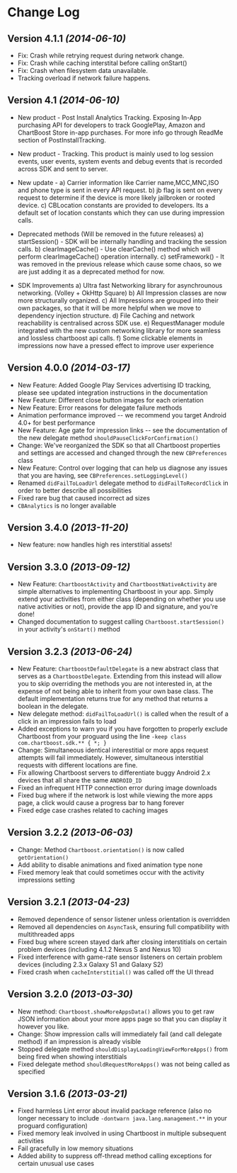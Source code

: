 Change Log
==========

Version 4.1.1 *(2014-06-10)*
----------------------------

* Fix: Crash while retrying request during network change.
* Fix: Crash while caching interstital before calling onStart()
* Fix: Crash when filesystem data unavailable.
* Tracking overload if network failure happens.

Version 4.1 *(2014-06-10)*
----------------------------
* New product - Post Install Analytics Tracking. Exposing In-App purchasing API for developers to track GooglePlay, Amazon and  ChartBoost Store in-app purchases. For more info go through ReadMe section of PostInstallTracking.

* New product - Tracking. This product is mainly used to log session events, user events, system events and debug events that is recorded across SDK and sent to server.

* New update -
	 a) Carrier information like Carrier name,MCC,MNC,ISO and phone type is sent in every API request.
 	 b) jb flag is sent on every request to determine if the device is more likely jailbroken or rooted device.
	 c) CBLocation constants are provided to developers. Its a default set of location constants which they can use during impression calls. 	 

* Deprecated methods (Will be removed in the future releases)
	a) startSession() - SDK will be internally handling and tracking the session calls. 
	b) clearImageCache() - Use clearCache() method which will perform clearImageCache() operation internally.
	c) setFramework() - It was removed in the previous release which cause some chaos, so we are just adding it as a deprecated method for now.

* SDK Improvements
	a) Ultra fast Networking library for asynchrounous networking. (Volley + OkHttp Square)
	b) All Impression classes are now more structurally organized.
	c) All Impressions are grouped into their own packages, so that it will be more helpful when we move to dependency injection structure. 
	d) File Caching and network reachability is centralised across SDK use.
	e) RequestManager module integrated with the new custom networking library for more seamless and lossless chartboost api calls.
	f) Some clickable elements in impressions now have a pressed effect to improve user experience

Version 4.0.0 *(2014-03-17)*
----------------------------

 * New Feature: Added Google Play Services advertising ID tracking, please see updated integration instructions in the documentation
 * New Feature: Different close button images for each orientation
 * New Feature: Error reasons for delegate failure methods
 * Animation performance improved -- we recommend you target Android 4.0+ for best performance
 * New Feature: Age gate for impression links -- see the documentation of the new delegate method `shouldPauseClickForConfirmation()`
 * Change: We've reorganized the SDK so that all Chartboost properties and settings are accessed and changed through the new `CBPreferences` class
 * New Feature: Control over logging that can help us diagnose any issues that you are having, see `CBPreferences.setLoggingLevel()`
 * Renamed `didFailToLoadUrl` delegate method to `didFailToRecordClick` in order to better describe all possibilities
 * Fixed rare bug that caused incorrect ad sizes
 * `CBAnalytics` is no longer available


Version 3.4.0 *(2013-11-20)*
----------------------------

 * New feature: now handles high res interstitial assets!


Version 3.3.0 *(2013-09-12)*
----------------------------

 * New Feature: `ChartboostActivity` and `ChartboostNativeActivity` are simple alternatives to implementing Chartboost in your app.  Simply extend your activities from either class (depending on whether you use native activities or not), provide the app ID and signature, and you're done!
 * Changed documentation to suggest calling `Chartboost.startSession()` in your activity's `onStart()` method


Version 3.2.3 *(2013-06-24)*
----------------------------

 * New Feature: `ChartboostDefaultDelegate` is a new abstract class that serves as a `ChartboostDelegate`. Extending from this instead will allow you to skip overriding the methods you are not interested in, at the expense of not being able to inherit from your own base class. The default implementation returns true for any method that returns a boolean in the delegate.
 * New delegate method: `didFailToLoadUrl()` is called when the result of a click in an impression fails to load
 * Added exceptions to warn you if you have forgotten to properly exclude Chartboost from your proguard using the line `-keep class com.chartboost.sdk.** { *; }`
 * Change: Simultaneous identical interestitial or more apps request attempts will fail immediately. However, simultaneous interstitial requests with different locations are fine.
 * Fix allowing Chartboost servers to differentiate buggy Android 2.x devices that all share the same `ANDROID_ID`
 * Fixed an infrequent HTTP connection error during image downloads
 * Fixed bug where if the network is lost while viewing the more apps page, a click would cause a progress bar to hang forever
 * Fixed edge case crashes related to caching images


Version 3.2.2 *(2013-06-03)*
----------------------------

 * Change: Method `Chartboost.orientation()` is now called `getOrientation()`
 * Add ability to disable animations and fixed animation type none
 * Fixed memory leak that could sometimes occur with the activity impressions setting


Version 3.2.1 *(2013-04-23)*
----------------------------

 * Removed dependence of sensor listener unless orientation is overridden
 * Removed all dependencies on `AsyncTask`, ensuring full compatibility with multithreaded apps
 * Fixed bug where screen stayed dark after closing interstitials on certain problem devices (including 4.1.2 Nexus S and Nexus 10)
 * Fixed interference with game-rate sensor listeners on certain problem devices (including 2.3.x Galaxy S1 and Galaxy S2)
 * Fixed crash when `cacheInterstitial()` was called off the UI thread


Version 3.2.0 *(2013-03-30)*
----------------------------

 * New method: `Chartboost.showMoreAppsData()` allows you to get raw JSON information about your more apps page so that you can display it however you like.
 * Change: Show impression calls will immediately fail (and call delegate method) if an impression is already visible
 * Stopped delegate method `shouldDisplayLoadingViewForMoreApps()` from being fired when showing interstitials
 * Fixed delegate method `shouldRequestMoreApps()` was not being called as specified


Version 3.1.6 *(2013-03-21)*
----------------------------

 * Fixed harmless Lint error about invalid package reference (also no longer necessary to include `-dontwarn java.lang.management.**` in your proguard configuration)
 * Fixed memory leak involved in using Chartboost in multiple subsequent activities
 * Fail gracefully in low memory situations
 * Added ability to suppress off-thread method calling exceptions for certain unusual use cases

